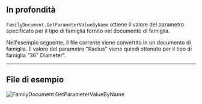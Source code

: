 ## In profondità
`FamilyDocument.GetParameterValueByName` ottiene il valore del parametro specificato per il tipo di famiglia fornito nel documento di famiglia.

Nell'esempio seguente, il file corrente viene convertito in un documento di famiglia. Il valore del parametro "Radius" viene quindi ottenuto per il tipo di famiglia "36" Diameter".
___
## File di esempio

![FamilyDocument.GetParameterValueByName](./Revit.Application.FamilyDocument.GetParameterValueByName_img.jpg)
